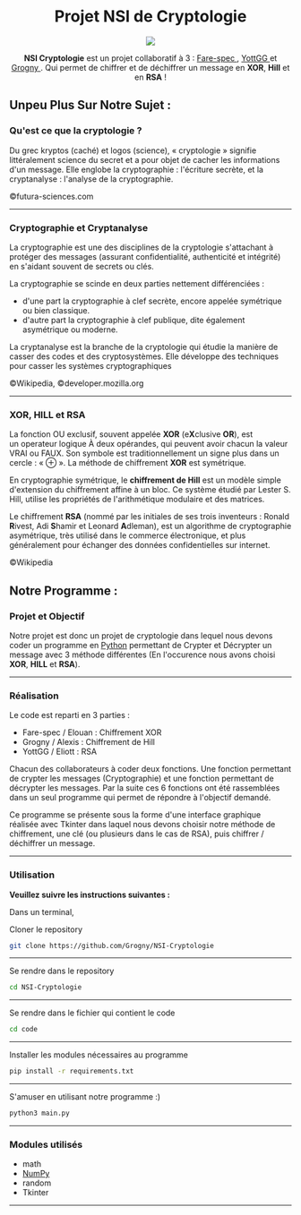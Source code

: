 <h1 align="center">Projet NSI de Cryptologie</h1></p>

<p align="center"> <img src="https://github.com/Grogny/NSI-Cryptologie/blob/main/NSI_Cryptologie_logo.png"></p>


<p align="center"> <strong>NSI Cryptologie</strong> est un projet collaboratif à 3 : <a href="https://github.com/Fare-spec"> Fare-spec </a>, <a href="https://github.com/YottGG"> YottGG </a> et <a href="https://github.com/Grogny"> Grogny </a>. Qui permet de chiffrer et de déchiffrer un message en <strong>XOR</strong>, <strong>Hill</strong> et en <strong>RSA</strong> !</p>


<h2> Unpeu Plus Sur Notre Sujet : </h2>

### Qu'est ce que la cryptologie ?

Du grec kryptos (caché) et logos (science), « cryptologie » signifie littéralement science du secret et a pour objet de cacher les informations d'un message. Elle englobe la cryptographie : l'écriture secrète, et la cryptanalyse :  l'analyse de la cryptographie.

©futura-sciences.com

---

### Cryptographie et Cryptanalyse

La cryptographie est une des disciplines de la cryptologie s'attachant à protéger des messages (assurant confidentialité, authenticité et intégrité) en s'aidant souvent de secrets ou clés.

La cryptographie se scinde en deux parties nettement différenciées :

- d'une part la cryptographie à clef secrète, encore appelée symétrique ou bien classique.
- d'autre part la cryptographie à clef publique, dite également asymétrique ou moderne.

La cryptanalyse est la branche de la cryptologie qui étudie la manière de casser des codes et des cryptosystèmes. Elle développe des techniques pour casser les systèmes cryptographiques

©Wikipedia, ©developer.mozilla.org

---

### XOR, HILL et RSA

La fonction OU exclusif, souvent appelée <strong>XOR</strong> (e<strong>X</strong>clusive <strong>OR</strong>), est un operateur logique À deux opérandes, qui peuvent avoir chacun la valeur VRAI ou FAUX. Son symbole est traditionnellement un signe plus dans un cercle : « ⊕ ». La méthode de chiffrement <strong>XOR</strong> est symétrique.

En cryptographie symétrique, le <strong>chiffrement de Hill</strong> est un modèle simple d'extension du chiffrement affine à un bloc. Ce système étudié par Lester S. Hill, utilise les propriétés de l'arithmétique modulaire et des matrices.

Le chiffrement <strong>RSA</strong> (nommé par les initiales de ses trois inventeurs : Ronald <strong>R</strong>ivest, Adi <strong>S</strong>hamir et Leonard <strong>A</strong>dleman), est un algorithme de cryptographie asymétrique, très utilisé dans le commerce électronique, et plus généralement pour échanger des données confidentielles sur internet.

©Wikipedia

<h2> Notre Programme : </h2>

### Projet et Objectif

Notre projet est donc un projet de cryptologie dans lequel nous devons coder un programme en [Python](https://github.com/python) permettant de Crypter et Décrypter un message avec 3 méthode différentes (En l'occurence nous avons choisi <strong>XOR</strong>, <strong>HILL</strong> et <strong>RSA</strong>).

---

### Réalisation

Le code est reparti en 3 parties :

- Fare-spec / Elouan : Chiffrement XOR
- Grogny / Alexis : Chiffrement de Hill
- YottGG / Eliott : RSA

Chacun des collaborateurs à coder deux fonctions. Une fonction permettant de crypter les messages (Cryptographie) et une fonction permettant de décrypter les messages. Par la suite ces 6 fonctions ont été rassemblées dans un seul programme qui permet de répondre à l'objectif demandé.

Ce programme se présente sous la forme d'une interface graphique réalisée avec Tkinter dans laquel nous devons choisir notre méthode de chiffrement, une clé (ou plusieurs dans le cas de RSA), puis chiffrer / déchiffrer un message.

---

### Utilisation 

<strong>Veuillez suivre les instructions suivantes : </strong>

Dans un terminal,

Cloner le repository
```bash
git clone https://github.com/Grogny/NSI-Cryptologie
```

---
Se rendre dans le repository
```bash
cd NSI-Cryptologie
```

---
Se rendre dans le fichier qui contient le code
```bash
cd code
```

---

Installer les modules nécessaires au programme
```bash
pip install -r requirements.txt
```

---

S'amuser en utilisant notre programme :)
```bash
python3 main.py
```
---
### Modules utilisés

- math
- [NumPy](https://github.com/numpy)
- random
- Tkinter

---
